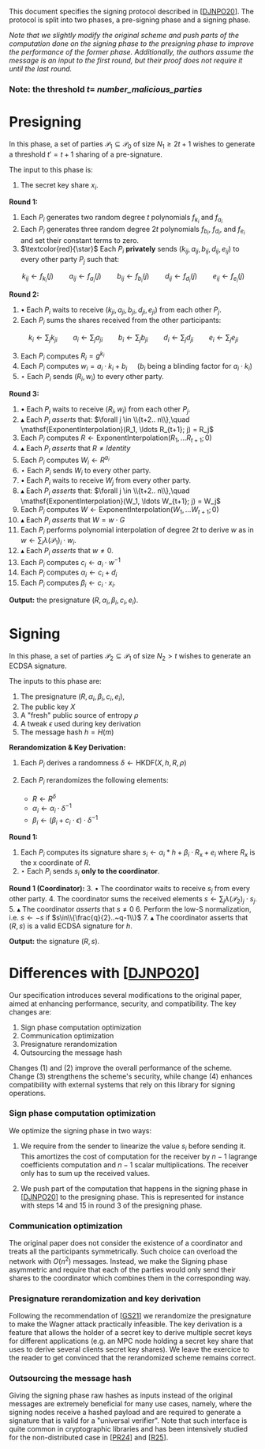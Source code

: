This document specifies the signing protocol described in [[DJNPO20](https://eprint.iacr.org/2020/501)].
The protocol is split into two phases, a pre-signing phase and a signing phase.

*Note that we slightly modify the original scheme and push parts of the computation done on the signing phase to the presigning phase to improve the performance of the former phase. Additionally, the authors assume the message is an input to the first round, but their proof does not require it until the last round.*

### Note: the threshold $t =$ *number_malicious_parties*

# Presigning

In this phase, a set of parties $\mathcal{P}_1 \subseteq \mathcal{P}_0$
of size $N_1 \geq 2t +1$ wishes to generate a threshold $t' = t + 1$ sharing
of a pre-signature.

The input to this phase is:

1) The secret key share $x_i$.

**Round 1:**

1. Each $P_i$ generates two random degree $t$ polynomials $f_{k_i}$ and $f_{a_i}$
2. Each $P_i$ generates three random degree $2t$ polynomials $f_{b_i}$, $f_{d_i}$, and $f_{e_i}$ and set their constant terms to zero.
3. $\textcolor{red}{\star}$ Each $P_i$ **privately** sends
$(k_{ij}, a_{ij}, b_{ij}, d_{ij}, e_{ij})$ to every other party $P_j$ such that:

$$
k_{ij} \gets f_{k_i}(j) \qquad
a_{ij} \gets f_{a_i}(j) \qquad
b_{ij} \gets f_{b_i}(j) \qquad
d_{ij} \gets f_{d_i}(j) \qquad
e_{ij} \gets f_{e_i}(j)
$$

**Round 2:**

1. $\bullet$ Each $P_i$ waits to receive $(k_{ji}, a_{ji}, b_{ji}, d_{ji}, e_{ji})$ from each other $P_j$.
2. Each $P_i$ sums the shares received from the other participants:

$$
k_i \gets \sum_j k_{ji} \qquad
a_i \gets \sum_j a_{ji} \qquad
b_i \gets \sum_j b_{ji} \qquad
d_i \gets \sum_j d_{ji} \qquad
e_i \gets \sum_j e_{ji}
$$

3. Each $P_i$ computes $R_i = g^{k_i}$
4. Each $P_i$ computes $w_i = a_i \cdot k_i + b_i \quad$ ($b_i$ being a blinding factor for $a_i \cdot k_i$)
5. $\star$ Each $P_i$ sends $(R_i, w_i)$ to every other party.

**Round 3:**

1. $\bullet$ Each $P_i$ waits to receive $(R_i, w_i)$ from each other $P_j$.
2. $\blacktriangle$ Each $P_i$ *asserts* that:
$\forall j \in \\{t+2.. n\\},\quad \mathsf{ExponentInterpolation}(R_1, \ldots R_{t+1}; j) =  R_j$
3. Each $P_i$ computes $R \gets \mathsf{ExponentInterpolation}(R_1, \ldots R_{t+1}; 0)$
4. $\blacktriangle$ Each $P_i$ *asserts* that $R \neq Identity$
5. Each $P_i$ computes $W_i \gets R^{a_i}$
6. $\star$ Each $P_i$ sends $W_i$ to every other party.
7. $\bullet$ Each $P_i$ waits to receive $W_j$ from every other party.
8. $\blacktriangle$ Each $P_i$ *asserts* that:
$\forall j \in \\{t+2.. n\\},\quad \mathsf{ExponentInterpolation}(W_1, \ldots W_{t+1}; j) =  W_j$
9. Each $P_i$ computes $W \gets \mathsf{ExponentInterpolation}(W_1, \ldots W_{t+1}; 0)$
10. $\blacktriangle$ Each $P_i$ *asserts* that $W = w\cdot G$
11. Each $P_i$ performs polynomial interpolation of degree $2t$ to derive $w$ as in $w \gets \sum_i \lambda(\mathcal{P}_1)_i \cdot w_i$.
12. $\blacktriangle$ Each $P_i$ *asserts* that $w \neq 0$.
13. Each $P_i$ computes $c_i \gets a_i \cdot w^{-1}$
14. Each $P_i$ computes $\alpha_i \gets c_i+d_i$
15. Each $P_i$ computes $\beta_i \gets c_i \cdot x_i$.

**Output:** the presignature $(R, \alpha_i, \beta_i, c_i, e_i)$.

# Signing

In this phase, a set of parties $\mathcal{P}_2 \subseteq \mathcal{P}_1$
of size $N_2 > t$ wishes to generate an ECDSA signature.

The inputs to this phase are:
1) The presignature $(R, \alpha_i, \beta_i, c_i, e_i)$,
2) The public key $X$
3) A "fresh" public source of entropy $\rho$
4) A tweak $\epsilon$ used during key derivation
5) The message hash $h= H(m)$

**Rerandomization & Key Derivation:**

1. Each $P_i$ derives a randomness $\delta \gets \mathsf{HKDF}(X, h, R, \rho)$
2. Each $P_i$ rerandomizes the following elements:

    * $R  \gets R^\delta$
    * $\alpha_i \gets \alpha_i \cdot \delta^{-1}$
    * $\beta_i \gets (\beta_i + c_i \cdot \epsilon) \cdot \delta^{-1}$

**Round 1:**
1. Each $P_i$ computes its signature share $s_i \gets \alpha_i * h + \beta_i \cdot R_\mathsf{x} + e_i$ where $R_\mathsf{x}$ is the x coordinate of $R$.
2. $\star$ Each $P_i$ sends $s_i$ **only to the coordinator**.

**Round 1 (Coordinator):**
3. $\bullet$ The coordinator waits to receive $s_j$ from every other party.
4. The coordinator sums the received elements $s \gets \sum_j \lambda(\mathcal{P}_2)_j \cdot s_j$.
5. $\blacktriangle$ The coordinator *asserts* that $s\neq 0$
6. Perform the low-S normalization, i.e. $s \gets -s$ if $s\in\\{\frac{q}{2}..~q-1\\}$
7. $\blacktriangle$ The coordinator asserts that $(R, s)$ is a valid ECDSA signature for $h$.

**Output:** the signature $(R, s)$.


# Differences with [[DJNPO20](https://eprint.iacr.org/2020/501)]

Our specification introduces several modifications to the original paper, aimed at enhancing performance, security, and compatibility. The key changes are:

1. Sign phase computation optimization
2. Communication optimization
3. Presignature rerandomization
4. Outsourcing the message hash

Changes (1) and (2) improve the overall performance of the scheme. Change (3) strengthens the scheme's security, while change (4) enhances compatibility with external systems that rely on this library for signing operations.

### Sign phase computation optimization
We optimize the signing phase in two ways:
1. We require from the sender to linearize the value $s_i$ before sending it.
This amortizes the cost of computation for the receiver by $n-1$ lagrange coefficients computation and $n-1$ scalar multiplications.
The receiver only has to sum up the received values.

2. We push part of the computation that happens in the signing phase in [[DJNPO20](https://eprint.iacr.org/2020/501)] to the presigning phase.
This is represented for instance with steps 14 and 15 in round 3 of the presigning phase.

### Communication optimization
The original paper does not consider the existence of a coordinator and treats all the participants symmetrically.
Such choice can overload the network with $O(n^2)$ messages. Instead, we make the Signing phase asymmetric and require
that each of the parties would only send their shares to the coordinator which combines them in the corresponding way.

### Presignature rerandomization and key derivation
Following the recommendation of [[GS21](https://eprint.iacr.org/2021/1330.pdf)] we rerandomize the presignature to make the Wagner attack practically infeasible.
The key derivation is a feature that allows the holder of a secret key to derive multiple secret keys for different applications (e.g. an MPC node holding a secret key share that uses to derive several clients secret key shares).
We leave the exercice to the reader to get convinced that the rerandomized scheme remains correct.

### Outsourcing the message hash
Giving the signing phase raw hashes as inputs instead of the original messages are extremely beneficial for many use cases, namely, where the signing nodes receive a hashed payload and are required to generate a signature that is valid for a "universal verifier". Note that such interface is quite common in cryptographic libraries and has been intensively studied for the non-distributed case in [[PR24](https://link.springer.com/chapter/10.1007/978-3-031-57718-5_10)] and [[R25](https://www.research-collection.ethz.ch/bitstream/handle/20.500.11850/729349/uploaded-version.pdf?sequence=1)].